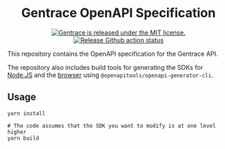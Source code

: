 
<!-- TEXT_SECTION:header:START -->
<h1 align="center">
Gentrace OpenAPI Specification
</h1>
<p align="center">
  <a href="https://github.com/gentrace/gentrace-openapi/blob/master/LICENSE">
    <img src="https://img.shields.io/badge/license-MIT-blue.svg" alt="Gentrace is released under the MIT license." />
  </a>
  <a href="https://github.com/gentrace/gentrace-openapi/actions/workflows/release-please.yaml">
    <img src="https://github.com/gentrace/gentrace-openapi/actions/workflows/release-please.yaml/badge.svg" alt="Release Github action status" />
  </a>
</p>
<!-- TEXT_SECTION:header:END -->

This repository contains the OpenAPI specification for the Gentrace API.

The repository also includes build tools for generating the SDKs for [Node.JS](https://github.com/gentrace/gentrace-node/) and the [browser](https://github.com/gentrace/gentrace-browser/) using `@openapitools/openapi-generator-cli`.

## Usage

```
yarn install

# The code assumes that the SDK you want to modify is at one level higher
yarn build
```
